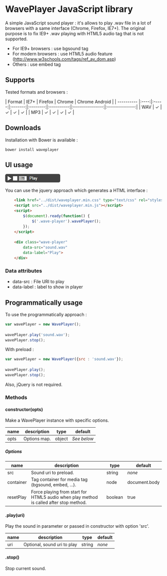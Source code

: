 WavePlayer JavaScript library
========

A simple JavaScript sound player : it's allows to play .wav file in a lot of browsers with a same interface (Chrome, Firefox, IE7+). 
The original purpose is to fix IE9+ .wav playing with HTML5 audio tag that is not supported.

* For IE9+ browsers : use bgsound tag
* For modern browsers : use HTML5 audio feature (http://www.w3schools.com/tags/ref_av_dom.asp)
* Others : use embed tag

## Supports

Tested formats and browsers :

| Format   | IE7+ | Firefox | Chrome | Chrome Android |
| ---------- |:----:|:-----:|:-------:|:--------:|:----------:|:---------------:|:--------------:|
| WAV | ✓ | ✓ | ✓ | ✓ |
| MP3 | ✓ | ✓ | ✓ | ✓ |

## Downloads

Installation with Bower is available :

```
bower install waveplayer
```

## UI usage

![UI](sample/interface.png)

You can use the jquery approach which generates a HTML interface :

```html
	<link href="../dist/waveplayer.min.css" type="text/css" rel="stylesheet" />
	<script src="../dist/waveplayer.min.js"></script>
	<script>
		$(document).ready(function() {
			$('.wave-player').wavePlayer();
		});
	</script>
	
	<div class="wave-player" 
		data-src="sound.wav" 
		data-label="Play">
	</div>		
```

### Data attributes

* data-src : File URI to play
* data-label : label to show in player

## Programmatically  usage

To use the programmatically approach :  

```javascript
var wavePlayer = new WavePlayer();

wavePlayer.play('sound.wav');
wavePlayer.stop();
```

With preload :

```javascript
var wavePlayer = new WavePlayer({src : 'sound.wav'});

wavePlayer.play();
wavePlayer.stop();
```

Also, jQuery is not required.

### Methods

#### constructor(opts)

Make a WavePlayer instance with specific options. 

| name | description | type   | default   |
|------|-------------|--------|-----------|
| opts | Options map. | object | *See below* |

##### Options

| name      | description                                                                          | type    |  default     |
|-----------|--------------------------------------------------------------------------------------|---------|--------------|
| src       | Sound uri to preload.                                                                | string  | *none*       |
| container | Tag container for media tag (bgsound, embed, ...).                                   | node    | document.body|
| resetPlay | Force playing from start for HTML5 audio when play method is called after stop method. | boolean | true         |

#### .play(uri)

Play the sound in parameter or passed in constructor with option 'src'.

| name | description | type   | default          |
|------|-------------|--------|-----------|
| uri  | Optional, sound uri to play | string | *none* |

#### .stop()

Stop current sound.
